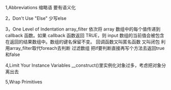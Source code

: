 1,Abbreviations
缩略语  要有语义化
 
2，Don't Use "Else"
少写else
 
3，One Level of Indentation
array_filter  依次将 array 数组中的每个值传递到 callback 函数。如果 callback 函数返回 TRUE，则 input 数组的当前值会被包含在返回的结果数组中。数组的键名保留不变。
回调函数又叫匿名函数 又叫闭包
利用array_filter取代foreach去判断 过滤数组
把if要判断直接再写个方法去返回true和false
 
4,Limit Your Instance Variables
__construct()里实例化对象过多，考虑把对象分离出去 
 
5,Wrap Primitives 
